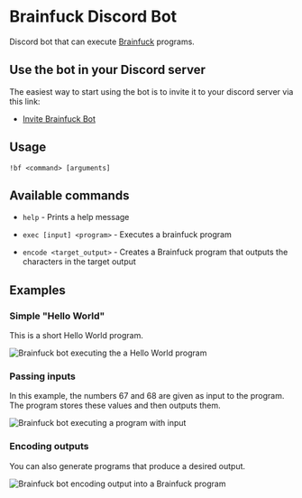 # Brainfuck Discord Bot

Discord bot that can execute [Brainfuck](https://en.wikipedia.org/wiki/Brainfuck) programs.

## Use the bot in your Discord server

The easiest way to start using the bot is to invite it to your discord server via this link:

- [Invite Brainfuck Bot](https://discord.com/oauth2/authorize?client_id=779135765031813130&permissions=125952&scope=bot)

## Usage

`!bf <command> [arguments]`

## Available commands

* `help` - Prints a help message

* `exec [input] <program>` - Executes a brainfuck program

* `encode <target_output>` - Creates a Brainfuck program that outputs the characters in the target output


## Examples

### Simple "Hello World"

This is a short Hello World program.

![Brainfuck bot executing the a Hello World program](https://media.discordapp.net/attachments/246378961603526666/779766384975544360/discord_bot.png)

### Passing inputs

In this example, the numbers 67 and 68 are given as input to the program. The program stores these values and then outputs them. 

![Brainfuck bot executing a program with input](https://media.discordapp.net/attachments/737687180331319459/779767672690704394/discord_bot_input.png)

### Encoding outputs

You can also generate programs that produce a desired output.

![Brainfuck bot encoding output into a Brainfuck program](https://media.discordapp.net/attachments/246378961603526666/779818344877391872/unknown.png)
